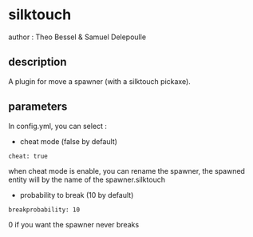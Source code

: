 # silktouch

author : Theo Bessel & Samuel Delepoulle

## description
A plugin for move a spawner (with a silktouch pickaxe).

## parameters

In config.yml, you can select :

- cheat mode (false by default)
```
cheat: true
```
when cheat mode is enable, you can rename the spawner, the spawned entity will by the name of the spawner.silktouch

- probability to break (10 by default)
```
breakprobability: 10
```

0 if you want the spawner never breaks